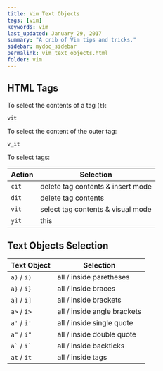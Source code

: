 ```yaml
---
title: Vim Text Objects 
tags: [vim]
keywords: vim 
last_updated: January 29, 2017
summary: "A crib of Vim tips and tricks."
sidebar: mydoc_sidebar
permalink: vim_text_objects.html
folder: vim 
---
```


## HTML Tags

To select the contents of a tag (`t`):

```
vit
```

To select the content of the outer tag:

```
v_it
```

To select tags:

Action  |  Selection
---     |  ------
`cit`  | delete tag contents & insert mode
`dit`  | delete tag contents
`vit`  | select tag contents & visual mode
`yit`  | this

## Text Objects Selection

Text Object  | Selection
---          | ------
`a)` / `i)`  | all / inside paretheses
`a}` / `i}`  | all / inside braces
`a]` / `i]`  | all / inside brackets
`a>` / `i>`  | all / inside angle brackets
`a'` / `i'`  | all / inside single quote
`a"` / `i"`  | all / inside double quote
`` a` `` / ``i` `` | all / inside backticks
`at` / `it`  | all / inside tags

